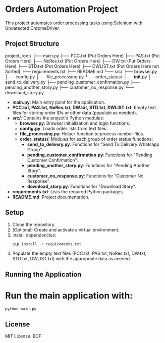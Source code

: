 # Orders Automation Project

This project automates order processing tasks using Selenium with Undetected ChromeDriver.

## Project Structure

project_root/
├── main.py
├── PCC.txt         (Put Orders Here)
├── PAS.txt         (Put Orders Here)
├── NoRes.txt       (Put Orders Here)
├── DW.txt          (Put Orders Here)
├── STD.txt         (Put Orders Here)
├── DWLIST.txt      (Put Orders Here not Sorted)
├── requirements.txt
├── README.md
└── src/
    ├── browser.py
    ├── config.py
    ├── file_processing.py
    └── order_status/
          ├── __init__.py
          ├── send_to_delivery.py
          ├── pending_customer_confirmation.py
          ├── pending_another_story.py
          ├── customer_no_response.py
          └── download_story.py

- **main.py**: Main entry point for the application.
- **PCC.txt, PAS.txt, NoRes.txt, DW.txt, STD.txt, DWLIST.txt**: Empty text files for storing order IDs or other data (populate as needed).
- **src/**: Contains the project's Python modules:
  - **browser.py**: Browser initialization and login functions.
  - **config.py**: Loads order lists from text files.
  - **file_processing.py**: Helper function to process number files.
  - **order_status/**: Modules for each group of order status functions:
      - **send_to_delivery.py**: Functions for "Send To Delivery Whatsapp Group".
      - **pending_customer_confirmation.py**: Functions for "Pending Customer Confirmation".
      - **pending_another_story.py**: Functions for "Pending Another Story".
      - **customer_no_response.py**: Functions for "Customer No Response".
      - **download_story.py**: Functions for "Download Story".
- **requirements.txt**: Lists the required Python packages.
- **README.md**: Project documentation.

## Setup

1. Clone the repository.
2. (Optional) Create and activate a virtual environment.
3. Install dependencies:
   ```bash
   pip install -r requirements.txt
   ```
4. Populate the empty text files (PCC.txt, PAS.txt, NoRes.txt, DW.txt, STD.txt, DWLIST.txt) with the appropriate data as needed.

## Running the Application
# Run the main application with:
   ```bash
   python main.py
   ```

## License
MIT License. EOF
